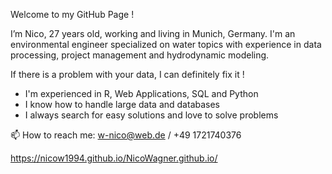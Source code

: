 Welcome to my GitHub Page !

I’m Nico, 27 years old, working and living in Munich, Germany.
I'm an environmental engineer specialized on water topics with experience in data processing,
project management and hydrodynamic modeling.

If there is a problem with your data, I can definitely fix it !

- I'm experienced in R, Web Applications, SQL and Python
- I know how to handle large data and databases
- I always search for easy solutions and love to solve problems

 📫 How to reach me: w-nico@web.de / +49 1721740376

https://nicow1994.github.io/NicoWagner.github.io/

<!---
NicoW1994/NicoW1994 is a ✨ special ✨ repository because its `README.md` (this file) appears on your GitHub profile.
You can click the Preview link to take a look at your changes.
--->
